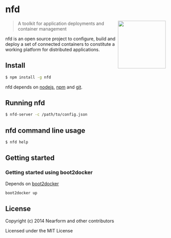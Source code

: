 
# nfd

<img align="right" width="150" src="https://raw.githubusercontent.com/nearform/nfd/master/docs/images/logo.png">

> A toolkit for application deployments and container management

nfd is an open source project to configure, build and deploy a set of connected containers to constitute a working platform for distributed applications.

## Install

```sh
$ npm install -g nfd
```

nfd depends on [nodejs](http://nodejs.org/), [npm](http://npmjs.org/) and [git](http://git-scm.com/).

## Running nfd

```sh
$ nfd-server -c /path/to/config.json
```

## nfd command line usage

```sh
$ nfd help
```

## Getting started

### Getting started using boot2docker

Depends on [boot2docker](https://github.com/boot2docker/boot2docker)

```sh
boot2docker up
```

## License

Copyright (c) 2014 Nearform and other contributors

Licensed under the MIT License
